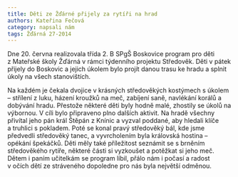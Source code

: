 ```yaml
---
title: Děti ze Žďárné přijely za rytíři na hrad
authors: Kateřina Fečová
category: napsali nám
tags: Žďárná 27-2014 
---
```


Dne 20. června realizovala třída 2. B SPgŠ Boskovice program pro děti z Mateřské školy Žďárná v rámci týdenního projektu Středověk. Děti v pátek přijely do Boskovic a jejich úkolem bylo projít danou trasu ke hradu a splnit úkoly na všech stanovištích.

Na každém je čekala dvojice v krásných středověkých kostýmech s úkolem – střílení z luku, házení kroužků na meč, zabíjení saně, navlékání korálů a dobývání hradu. Přestože některé děti byly hodně malé, zhostily se úkolů na výbornou. V cíli bylo připraveno plno dalších aktivit. Na hradě všechny přivítal jeho pán král Štěpán z Knínic a vyzval poddané, aby hledali klíče a truhlici s pokladem. Poté se konal pravý středověký bál, kde jsme předvedli středověký tanec, a vyvrcholením byla královská hostina – opékání špekáčků. Děti měly také příležitost seznámit se s brněním středověkého rytíře, některé části si vyzkoušet a potěžkat si jeho meč. Dětem i paním učitelkám se program líbil, přálo nám i počasí a radost v očích dětí ze stráveného dopoledne pro nás byla největší odměnou.
